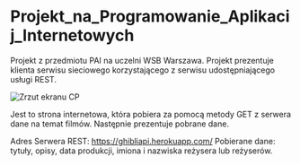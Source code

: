 # Projekt_na_Programowanie_Aplikacij_Internetowych
Projekt z przedmiotu PAI na uczelni WSB Warszawa.
Projekt prezentuje klienta serwisu sieciowego korzystającego z serwisu udostępniającego usługi REST.

![Zrzut ekranu CP](https://user-images.githubusercontent.com/62695014/187787426-ce14d19a-f80c-459d-86f7-bee19380aec4.png)

Jest to strona internetowa, która pobiera za pomocą metody GET z serwera dane na temat filmów.
Następnie prezentuje pobrane dane.

Adres Serwera REST: https://ghibliapi.herokuapp.com/
Pobierane dane: tytuły, opisy, data produkcji, imiona i nazwiska reżysera lub reżyserów.

